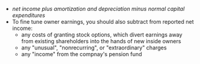 - *net income plus amortization and depreciation minus normal capital expenditures*
- To fine tune owner earnings, you should also subtract from reported net income:
	- any costs of granting stock options, which divert earnings away from existing shareholders into the hands of new inside owners
	- any "unusual", "nonrecurring", or "extraordinary" charges
	- any "income" from the compnay's pension fund